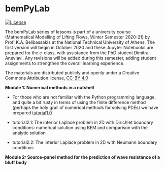 # bemPyLab

[![License](https://img.shields.io/badge/license-CC--BY%204.0-lightgrey.svg)](https://creativecommons.org/licenses/by/4.0/)

The bemPyLab series of lessons is part of a university course (Mathematical Modelling of Lifting Flows, Winter Semester 2020-21) by Prof. K.A. Belibassakis at the National Technical University of Athens. The first version will begin in October 2020 and these Jupyter Notebooks are prepared for the e-class, with assistance from the PhD student Dimitra Anevlavi. Any revisions will be added during this semester, adding student assignments to strengthen the overall learning experience. 

The materials are distributed publicly and openly under a Creative Commons Attribution license, [CC-BY 4.0](https://creativecommons.org/licenses/by/4.0/)

**Module 1: Numerical methods in a nutshell**

- For those who are not familiar with the Python programming language, and quite a bit rusty in terms of using the finite difference method (perhaps the holy grail of numerical methods for solving PDEs) we have prepared [tutorial1.0]()

- tutorial2.1: The interior Laplace problem in 2D with Dirichlet boundary conditions: numerical solution using BEM and comparison with the analytic solution
- tutorial2.2: The interior Laplace problem in 2D with Neumann boundary conditions

**Module 2: Source-panel method for the prediction of wave resistance of a bluff body**